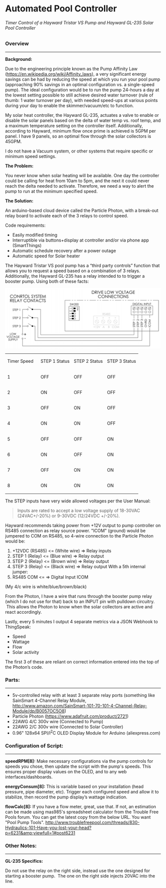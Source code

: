 # Automated Pool Controller
###### Timer Control of a Hayward Tristar VS Pump and Hayward GL-235 Solar Pool Controller
### Overview
---------------------
**Background:**

Due to the engineering principle known as the Pump Affinity Law (<https://en.wikipedia.org/wiki/Affinity_laws>), a very significant energy savings can be had by reducing the speed at which you run your pool pump (approaching 90% savings in an optimal configuration vs. a single-speed pump).  The ideal configuration would be to run the pump 24-hours a day at the lowest setting possible to still achieve desired water turnover (rule of thumb: 1 water turnover per day), with needed speed-ups at various points during your day to enable the skimmer/vacuum/etc to function.  

My solar heat controller, the Hayward GL-235, actuates a valve to enable or disable the solar panels based on the delta of water temp vs. roof temp, and a maximum temperature setting on the controller itself.  Additionally, according to Hayward, minimum flow once prime is achieved is 5GPM per panel.  I have 9 panels, so an optimal flow through the solar collectors is 45GPM.  

I do not have a Vacuum system, or other systems that require specific or minimum speed settings.

**The Problem:**

You never know when solar heating will be available.  One day the controller could be calling for heat from 10am to 5pm, and the next it could never reach the delta needed to activate.  Therefore, we need a way to alert the pump to run at the minimum specified speed.

**The Solution:**

An arduino-based cloud device called the Particle Photon, with a break-out relay board to activate each of the 3 relays to control speed.  

Code requirements:

-   Easily modified timing
-   Interruptible via buttons+display at controller and/or via phone app (SmartThings)
-   Automatic schedule recovery after a power outage
-   Automatic speed for Solar heater  

The Hayward Tristar VS pool pump has a “third party controls” function that allows you to request a speed based on a combination of 3 relays.  Additionally, the Hayward GL-235 has a relay intended to to trigger a booster pump.  Using both of these facts:  

![Alt text](/images/Tristar_VS_Relay_Wiring.png?raw=true "Pool Pump Diagram")

<table>
<colgroup>
<col width="25%" />
<col width="25%" />
<col width="25%" />
<col width="25%" />
</colgroup>
<tbody>
<tr class="odd">
<td><p><span class="c5">Timer Speed</span></p></td>
<td><p><span class="c5">STEP 1 Status</span></p></td>
<td><p><span class="c5">STEP 2 Status</span></p></td>
<td><p><span class="c5">STEP 3 Status</span></p></td>
</tr>
<tr class="even">
<td><p><span class="c5">1</span></p></td>
<td><p><span class="c5">OFF</span></p></td>
<td><p><span class="c5">OFF</span></p></td>
<td><p><span class="c5">OFF</span></p></td>
</tr>
<tr class="odd">
<td><p><span class="c5">2</span></p></td>
<td><p><span class="c5">ON</span></p></td>
<td><p><span class="c5">OFF</span></p></td>
<td><p><span class="c5">OFF</span></p></td>
</tr>
<tr class="even">
<td><p><span class="c5">3</span></p></td>
<td><p><span class="c5">OFF</span></p></td>
<td><p><span class="c5">ON</span></p></td>
<td><p><span class="c5">OFF</span></p></td>
</tr>
<tr class="odd">
<td><p><span class="c5">4</span></p></td>
<td><p><span class="c5">ON</span></p></td>
<td><p><span class="c5">ON</span></p></td>
<td><p><span class="c5">OFF</span></p></td>
</tr>
<tr class="even">
<td><p><span class="c5">5</span></p></td>
<td><p><span class="c5">OFF</span></p></td>
<td><p><span class="c5">OFF</span></p></td>
<td><p><span class="c5">ON</span></p></td>
</tr>
<tr class="odd">
<td><p><span class="c5">6</span></p></td>
<td><p><span class="c5">ON</span></p></td>
<td><p><span class="c5">OFF</span></p></td>
<td><p><span class="c5">ON</span></p></td>
</tr>
<tr class="even">
<td><p><span class="c5">7</span></p></td>
<td><p><span class="c5">OFF</span></p></td>
<td><p><span class="c5">ON</span></p></td>
<td><p><span class="c5">ON</span></p></td>
</tr>
<tr class="odd">
<td><p><span class="c5">8</span></p></td>
<td><p><span class="c5">ON</span></p></td>
<td><p><span class="c5">ON</span></p></td>
<td><p><span class="c5">ON</span></p></td>
</tr>
</tbody>
</table>


The STEP inputs have very wide allowed voltages per the User Manual:
> Inputs are rated to accept a low voltage supply of 18-30VAC (24VAC+/-20%) or 9-30VDC (12/24VDC +/-20%).

Hayward recommends taking power from +12V output to pump controller on RS485 connection as relay source power. "ICOM" (ground) would be jumpered to COM on RS485, so 4-wire connection to the Particle Photon would be:

1.  +12VDC (RS485) &lt;= (White wire) =&gt; Relay inputs
2.  STEP 1 (Relay) &lt;= (Blue wire) =&gt; Relay output
3.  STEP 2 (Relay) &lt;= (Brown wire) =&gt; Relay output
4.  STEP 3 (Relay) &lt;= (Black wire) =&gt; Relay output
    With a 5th internal jumper:
5.  RS485 COM &lt;= =&gt; Digital Input ICOM

(My 4/c wire is white/blue/brown/black)  

From the Photon, I have a wire that runs through the booster pump relay (which I do not use for that) back to an INPUT pin with pulldown circuitry.  This allows the Photon to know when the solar collectors are active and react accordingly.  

Lastly, every 5 minutes I output 4 separate metrics via a JSON Webhook to ThingSpeak:

-   Speed
-   Wattage
-   Flow
-   Solar activity

The first 3 of these are reliant on correct information entered into the top of the Photon’s code.

### Parts:
-------------------

-   5v-controlled relay with at least 3 separate relay ports (something like SainSmart 4-Channel Relay Module, <http://www.amazon.com/SainSmart-101-70-101-4-Channel-Relay-Module/dp/B0057OC5O8>)
-   Particle Photon (<https://www.adafruit.com/product/2721>)
-   22AWG 4/C 300v wire (Connected to Pump)
-   22AWG 2/C 300v wire (Connected to Solar Controller)
-   0.96" 128x64 SPI/I<sup>2</sup>C OLED Display Module for Arduino (aliexpress.com)

### Configuration of Script:
-------------------------------------

**speedRPM\[8\]:** Make necessary configurations via the pump controls for speeds you chose, then update the script with the pump's speeds.  This ensures proper display values on the OLED, and to any web interfaces/dashboards.

**energyConsum\[8\]:** This is variable based on your installation (head pressure, pipe diameter, etc).  Trigger each configured speed and allow it to stabilize, then record the pump display’s wattage indication.

**flowCalc\[8\]:** If you have a flow meter, great, use that.  If not, an estimation can be made using mas985's spreadsheet calculator from the Trouble Free Pools forum.  You can get the latest copy from the below URL.  You want "Pool Pump Tools".
<http://www.troublefreepool.com/threads/830-Hydraulics-101-Have-you-lost-your-head?p=6231&amp;viewfull=1#post6231>

### Other Notes:
-------------------------

**GL-235 Specifics:**  

Do not use the relay on the right side, instead use the one designed for starting a booster pump.  The one on the right side injects 20VAC into the line.
